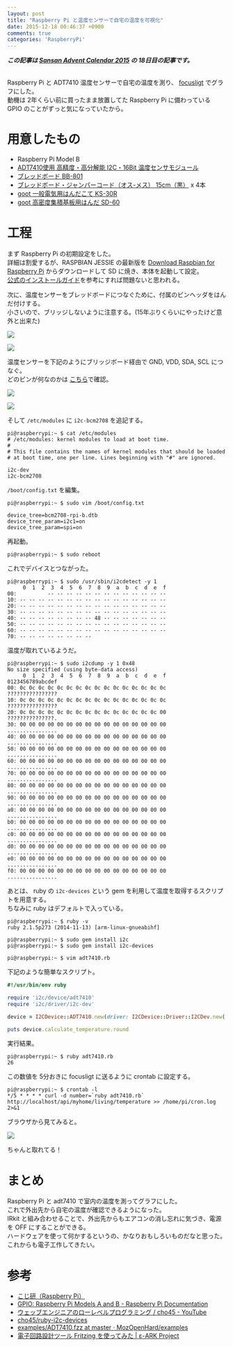 ```yaml
---
layout: post
title: "Raspberry Pi と温度センサーで自宅の温度を可視化"
date: 2015-12-18 00:46:37 +0900
comments: true
categories: 'RaspberryPi'
---
```


___この記事は [Sansan Advent Calendar 2015](http://qiita.com/advent-calendar/2015/sansan) の 18日目の記事です。___  
<br />

Raspberry Pi と ADT7410 温度センサーで自宅の温度を測り、 [focusligt](https://github.com/focuslight/focuslight) でグラフにした。  
動機は 2年くらい前に買ったまま放置してた Raspberry Pi に備わっている GPIO のことがずっと気になっていたから。  


# 用意したもの
- Raspberry Pi Model B
- [ADT7410使用 高精度・高分解能 I2C・16Bit 温度センサモジュール](http://akizukidenshi.com/catalog/g/gM-06675/)
- [ブレッドボード BB-801](http://akizukidenshi.com/catalog/g/gP-05294/)
- [ブレッドボード・ジャンパーコード（オス-メス） 15cm（黒）](http://akizukidenshi.com/catalog/g/gC-08932/) x 4本
- <a rel="nofollow" href="http://www.amazon.co.jp/gp/product/B0016VDGIA/ref=as_li_qf_sp_asin_tl?ie=UTF8&camp=247&creative=1211&creativeASIN=B0016VDGIA&linkCode=as2&tag=takadayuichi-22">goot 一般電気用はんだこて KS-30R</a><img src="http://ir-jp.amazon-adsystem.com/e/ir?t=takadayuichi-22&l=as2&o=9&a=B0016VDGIA" width="1" height="1" border="0" alt="" style="border:none !important; margin:0px !important;" />
- <a rel="nofollow" href="http://www.amazon.co.jp/gp/product/B0029LGAJI/ref=as_li_qf_sp_asin_tl?ie=UTF8&camp=247&creative=1211&creativeASIN=B0029LGAJI&linkCode=as2&tag=takadayuichi-22">goot 高密度集積基板用はんだ SD-60</a><img src="http://ir-jp.amazon-adsystem.com/e/ir?t=takadayuichi-22&l=as2&o=9&a=B0029LGAJI" width="1" height="1" border="0" alt="" style="border:none !important; margin:0px !important;" />



# 工程
まず Raspberry Pi の初期設定をした。  
詳細は割愛するが、RASPBIAN JESSIE の最新版を [Download Raspbian for Raspberry Pi](https://www.raspberrypi.org/downloads/raspbian/) からダウンロードして SD に焼き、本体を起動して設定。  
[公式のインストールガイド](https://www.raspberrypi.org/documentation/installation/installing-images/README.md)を参考にすれば問題ないと思われる。  


次に、温度センサーをブレッドボードにつなぐために、付属のピンヘッダをはんだ付けする。  
小さいので、ブリッジしないように注意する。(15年ぶりくらいにやったけど意外と出来た)  

![](/images/2015-12-18-raspberry-pi-with-adt7410/IMG_5876.JPG)

![](/images/2015-12-18-raspberry-pi-with-adt7410/IMG_5877.JPG)

温度センサーを下記のようにブリッジボード経由で GND, VDD, SDA, SCL につなぐ。  
どのピンが何なのかは [こちら](https://www.raspberrypi.org/documentation/usage/gpio/)で確認。  

![](/images/2015-12-18-raspberry-pi-with-adt7410/ADT7410_raspi_breadboard.png)

![](/images/2015-12-18-raspberry-pi-with-adt7410/IMG_5878.JPG)

そして `/etc/modules` に `i2c-bcm2708` を追記する。  

    pi@raspberrypi:~ $ cat /etc/modules
    # /etc/modules: kernel modules to load at boot time.
    #
    # This file contains the names of kernel modules that should be loaded
    # at boot time, one per line. Lines beginning with "#" are ignored.
    
    i2c-dev
    i2c-bcm2708


`/boot/config.txt` を編集。  

    pi@raspberrypi:~ $ sudo vim /boot/config.txt
    
    device_tree=bcm2708-rpi-b.dtb
    device_tree_param=i2c1=on
    device_tree_param=spi=on


再起動。  

    pi@raspberrypi:~ $ sudo reboot

これでデバイスとつながった。  

    pi@raspberrypi:~ $ sudo /usr/sbin/i2cdetect -y 1
         0  1  2  3  4  5  6  7  8  9  a  b  c  d  e  f
    00:          -- -- -- -- -- -- -- -- -- -- -- -- --
    10: -- -- -- -- -- -- -- -- -- -- -- -- -- -- -- --
    20: -- -- -- -- -- -- -- -- -- -- -- -- -- -- -- --
    30: -- -- -- -- -- -- -- -- -- -- -- -- -- -- -- --
    40: -- -- -- -- -- -- -- -- 48 -- -- -- -- -- -- --
    50: -- -- -- -- -- -- -- -- -- -- -- -- -- -- -- --
    60: -- -- -- -- -- -- -- -- -- -- -- -- -- -- -- --
    70: -- -- -- -- -- -- -- --

温度が取れているようだ。  

    pi@raspberrypi:~ $ sudo i2cdump -y 1 0x48
    No size specified (using byte-data access)
         0  1  2  3  4  5  6  7  8  9  a  b  c  d  e  f    0123456789abcdef
    00: 0c 0c 0c 0c 0c 0c 0c 0c 0c 0c 0c 0c 0c 0c 0c 0c    ????????????????
    10: 0c 0c 0c 0c 0c 0c 0c 0c 0c 0c 0c 0c 0c 0c 0c 0c    ????????????????
    20: 0c 0c 0c 0c 0c 0c 0c 0c 0c 0c 0c 0c 0c 0c 0c 00    ???????????????.
    30: 00 00 00 00 00 00 00 00 00 00 00 00 00 00 00 00    ................
    40: 00 00 00 00 00 00 00 00 00 00 00 00 00 00 00 00    ................
    50: 00 00 00 00 00 00 00 00 00 00 00 00 00 00 00 00    ................
    60: 00 00 00 00 00 00 00 00 00 00 00 00 00 00 00 00    ................
    70: 00 00 00 00 00 00 00 00 00 00 00 00 00 00 00 00    ................
    80: 00 00 00 00 00 00 00 00 00 00 00 00 00 00 00 00    ................
    90: 00 00 00 00 00 00 00 00 00 00 00 00 00 00 00 00    ................
    a0: 00 00 00 00 00 00 00 00 00 00 00 00 00 00 00 00    ................
    b0: 00 00 00 00 00 00 00 00 00 00 00 00 00 00 00 00    ................
    c0: 00 00 00 00 00 00 00 00 00 00 00 00 00 00 00 00    ................
    d0: 00 00 00 00 00 00 00 00 00 00 00 00 00 00 00 00    ................
    e0: 00 00 00 00 00 00 00 00 00 00 00 00 00 00 00 00    ................
    f0: 00 00 00 00 00 00 00 00 00 00 00 00 00 00 00 00    ................


あとは、 ruby の `i2c-devices` という gem を利用して温度を取得するスクリプトを用意する。  
ちなみに ruby はデフォルトで入っている。  

    pi@raspberrypi:~ $ ruby -v
    ruby 2.1.5p273 (2014-11-13) [arm-linux-gnueabihf]

    pi@raspberrypi:~ $ sudo gem install i2c
    pi@raspberrypi:~ $ sudo gem install i2c-devices

    pi@raspberrypi:~ $ vim adt7410.rb

下記のような簡単なスクリプト。  

```ruby
#!/usr/bin/env ruby

require 'i2c/device/adt7410'
require 'i2c/driver/i2c-dev'

device = I2CDevice::ADT7410.new(driver: I2CDevice::Driver::I2CDev.new('/dev/i2c-1'), address: 0x48)

puts device.calculate_temperature.round
```

実行結果。  

    pi@raspberrypi:~ $ ruby adt7410.rb
    26

この数値を 5分おきに focusligt に送るように crontab に設定する。  

    pi@raspberrypi:~ $ crontab -l
    */5 * * * * curl -d number=`ruby adt7410.rb` http://localhost/api/myhome/living/temperature >> /home/pi/cron.log 2>&1


ブラウザから見てみると。  

![](/images/2015-12-18-raspberry-pi-with-adt7410/focuslight.png)

ちゃんと取れてる！  

# まとめ
Raspberry Pi と adt7410 で室内の温度を測ってグラフにした。  
これで外出先から自宅の温度が確認できるようになった。  
IRkit と組み合わせることで、外出先からもエアコンの消し忘れに気づき、電源を OFF にすることができる。  
ハードウェアを使って何かするというの、かなりおもしろいものだなと思った。これからも電子工作してきたい。  

# 参考
- [こじ研（Raspberry Pi）](http://www.myu.ac.jp/~xkozima/lab/raspTutorial1.html)
- [GPIO: Raspberry Pi Models A and B - Raspberry Pi Documentation](https://www.raspberrypi.org/documentation/usage/gpio/)
- [ウェッブエンジニアのローレベルプログラミング / cho45 - YouTube](https://www.youtube.com/watch?v=Dz8hQGo3YwQ&feature=youtu.be)
- [cho45/ruby-i2c-devices](https://github.com/cho45/ruby-i2c-devices)
- [examples/ADT7410.fzz at master · MozOpenHard/examples](https://github.com/MozOpenHard/examples/blob/master/i2c-ADT7410/ADT7410.fzz)
- [電子回路設計ツール Fritzing を使ってみた | ε-ARK Project](http://www.e-ark.jp/2013/02/12/%E9%9B%BB%E5%AD%90%E5%9B%9E%E8%B7%AF%E8%A8%AD%E8%A8%88%E3%83%84%E3%83%BC%E3%83%AB-fritzing-%E3%82%92%E4%BD%BF%E3%81%A3%E3%81%A6%E3%81%BF%E3%81%9F/)

